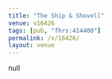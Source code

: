 ```yaml
---
title: "The Ship & Shovell"
venue: v16426
tags: [pub, "fhrs:414400"]
permalink: /v/16426/
layout: venue
---
```

null